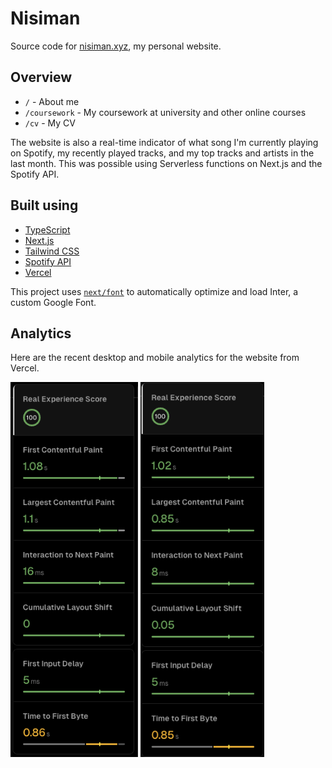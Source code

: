 # Nisiman
Source code for [nisiman.xyz](https://nisiman.xyz), my personal website.

## Overview
- `/` - About me
- `/coursework` - My coursework at university and other online courses
- `/cv` - My CV

The website is also a real-time indicator of what song I'm currently playing on Spotify, my recently played tracks, and my top tracks and artists in the last month. This was possible using Serverless functions on Next.js and the Spotify API. 

## Built using

- [TypeScript](https://www.typescriptlang.org/)
- [Next.js](https://nextjs.org/)
- [Tailwind CSS]([https://github.com/Kong/swrv](https://tailwindcss.com/))
- [Spotify API](https://developer.spotify.com/documentation/web-api)
- [Vercel](https://vercel.com/)

This project uses [`next/font`](https://nextjs.org/docs/basic-features/font-optimization) to automatically optimize and load Inter, a custom Google Font.

## Analytics

Here are the recent desktop and mobile analytics for the website from Vercel.

<img src="./public/assets/vercel-desktop-analytics.png" alt="Vercel Desktop Analytics" height="600">
<img src="./public/assets/vercel-mobile-analytics.png" alt="Vercel Mobile Analytics" height="600">